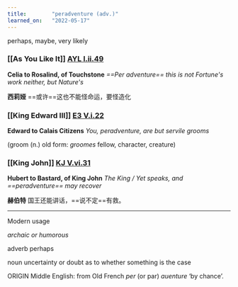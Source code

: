 ```yaml
---
title:        "peradventure (adv.)"
learned_on:   "2022-05-17"
---
```


perhaps, maybe, very likely

### [[As You Like It]] [AYL I.ii.49](https://www.shakespeareswords.com/Public/Play.aspx?Act=1&Scene=2&WorkId=26#204808) 

**Celia to Rosalind, of Touchstone** *==Per adventure== this is not Fortune's work neither, but Nature's*

**西莉娅** ==或许==这也不能怪命运，要怪造化

### [[King Edward III]] [E3 V.i.22](https://www.shakespeareswords.com/Public/Play.aspx?Act=5&Scene=1&WorkId=14#165284) 

**Edward to Calais Citizens** *You, peradventure, are but servile grooms*

(groom (n.) old form: *groomes* fellow, character, creature)

### [[King John]] [KJ V.vi.31](https://www.shakespeareswords.com/Public/Play.aspx?Act=5&Scene=6&WorkId=15#168709) 

**Hubert to Bastard, of King John** *The King / Yet speaks, and ==peradventure== may recover*

**赫伯特** 国王还能讲话，==说不定==有救。

-----

Modern usage

*archaic or humorous*

adverb perhaps

noun uncertainty or doubt as to whether something is the case

ORIGIN Middle English: from Old French *per* (or par) *auenture* ‘by chance’.
